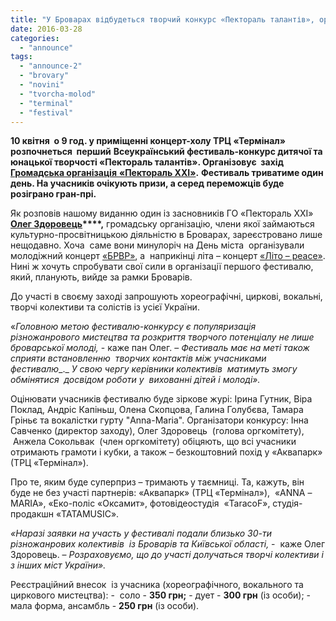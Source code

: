 ```yaml
---
title: "У Броварах відбудеться творчий конкурс «Пектораль талантів», організатори приймають заявки"
date: 2016-03-28
categories: 
  - "announce"
tags: 
  - "announce-2"
  - "brovary"
  - "novini"
  - "tvorcha-molod"
  - "terminal"
  - "festival"
---
```


**10 квітня  о 9 год. у приміщенні концерт-холу ТРЦ «Термінал» розпочнеться  перший** **Всеукраїнський фестиваль-конкурс дитячої та юнацької творчості «Пектораль талантів». Організовує  захід** [**Громадська організація** **«Пектораль ХХІ»**](http://pectoral21.com)**.** **Фестиваль триватиме один день. На учасників очікують призи, а серед переможців буде розіграно гран-прі.**

Як розповів нашому виданню один із засновників ГО «Пектораль ХХІ» **[Олег Здоровець](http://www.facebook.com/groups/pectoraloftalents/?fref=ts)****,** громадську організацію, члени якої займаються культурно-просвітницькою діяльністю в Броварах, зареєстровано лише нещодавно. Хоча  саме вони минулоріч на День міста  організували молодіжний концерт [«БРВР»](http://vk.com/video?section=search&z=video-60317484_171477836), а  наприкінці літа – концерт [«Літо – peace»](https://vk.com/login.php?u=2&to=dmlkZW8/cT0lMjMmc2VjdGlvbj1zZWFyY2gmej12aWRlbzQ5NDE3NjI5XzE3MjIxNTI3Ng--). Нині ж хочуть спробувати свої сили в організації першого фестивалю, який, планують, вийде за рамки Броварів.

До участі в своєму заході запрошують хореографічні, циркові, вокальні, творчі колективи та солістів із усієї України.

«_Головною метою фестивалю-конкурсу є популяризація різножанрового мистецтва та розкриття творчого потенціалу не лише броварської молоді,_ \- каже пан Олег. – _Фестиваль має на меті також сприяти встановленню  творчих контактів між учасниками фестивалю__._ _У свою чергу керівники колективів  матимуть змогу обмінятися  досвідом роботи у  вихованні дітей і молоді»._

Оцінювати учасників фестивалю буде зіркове журі: Ірина Гутник, Віра Поклад, Андріс Капіньш, Олена Скопцова, Галина Голубєва, Тамара Гріньє та вокалістки гурту "Anna-Maria". Організатори конкурсу: Інна Савченко (директор заходу), Олег Здоровець  (голова оргкомітету),  Анжела Сокольвак  (член оргкомітету) обіцяють, що всі учасники отримають грамоти і кубки, а також – безкоштовний похід у «Аквапарк» (ТРЦ «Термінал»).

Про те, яким буде суперприз – тримають у таємниці. Та, кажуть, він буде не без участі партнерів: «Аквапарк» (ТРЦ «Термінал»),  «ANNA –MARIA», «Еко-поліс «Оксамит», фотовідеостудія  «TaracoF», студія-продакшн «TATAMUSIC».

_«Наразі заявки на участь у фестивалі подали близько 30-ти різножанрових колективів  із Броварів та Київської області,_ -  каже Олег Здоровець. – _Розраховуємо, що до участі долучаться творчі колективи і з інших міст України»._

Реєстраційний внесок  із учасника (хореографічного, вокального та циркового мистецтва): -  соло - **350 грн;** - дует - **300 грн** (із особи); - мала форма, ансамбль - **250 грн** (із особи).
